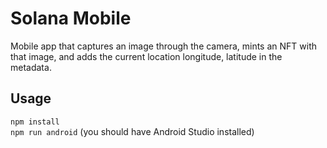 # Solana Mobile
Mobile app that captures an image through the camera, mints an NFT with that image, and adds the current location longitude, latitude in the metadata.

## Usage
```npm install```  
```npm run android``` (you should have Android Studio installed)
